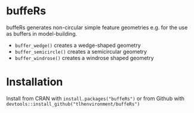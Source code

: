 # buffeRs
buffeRs generates non-circular simple feature geometries e.g. for the use as buffers in model-building.

- `buffer_wedge()` creates a wedge-shaped geometry
- `buffer_semicircle()` creates a semicircular geometry
- `buffer_windrose()` creates a windrose shaped geometry

# Installation
Install from CRAN with `install.packages("buffeRs")`
or from Github with `devtools::install_github("tlhenvironment/buffeRs")`

